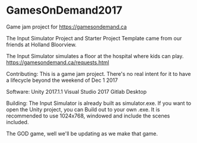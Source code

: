 # GamesOnDemand2017
Game jam project for https://gamesondemand.ca

The Input Simulator Project and Starter Project Template came from our friends at Holland Bloorview.

The Input Simulator simulates a floor at the hospital where kids can play.
https://gamesondemand.ca/requests.html

Contributing:
This is a game jam project. There's no real intent for it to have a lifecycle beyond the weekend of Dec 1 2017

Software:
Unity 2017.1.1
Visual Studio 2017
Gitlab Desktop

Building:
The Input Simulator is already built as simulator.exe. If you want to open the Unity project, you can Build out to your own .exe. It is recommended to use 1024x768, windowed and include the scenes included. 

The GOD game, well we'll be updating as we make that game.